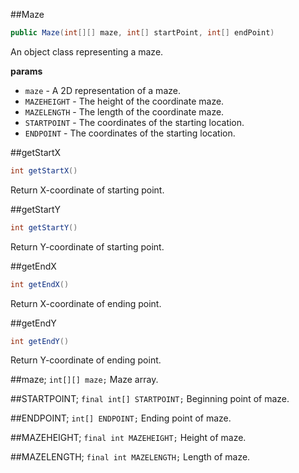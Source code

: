 

##Maze
```java
public Maze(int[][] maze, int[] startPoint, int[] endPoint)
```
An object class representing a maze.

**params**

* `maze` - A 2D representation of a maze.
* `MAZEHEIGHT` - The height of the coordinate maze.
* `MAZELENGTH` - The length of the coordinate maze.
* `STARTPOINT` - The coordinates of the starting location.
* `ENDPOINT` - The coordinates of the starting location.

##getStartX
```java
int getStartX()
```
Return X-coordinate of starting point.


##getStartY
```java
int getStartY()
```
Return Y-coordinate of starting point.


##getEndX
```java
int getEndX()
```
Return X-coordinate of ending point.


##getEndY
```java
int getEndY()
```
Return Y-coordinate of ending point.


##maze;
`int[][] maze;`
Maze array.


##STARTPOINT;
`final int[] STARTPOINT;`
Beginning point of maze.


##ENDPOINT;
`int[] ENDPOINT;`
Ending point of maze.


##MAZEHEIGHT;
`final int MAZEHEIGHT;`
Height of maze.


##MAZELENGTH;
`final int MAZELENGTH;`
Length of maze.


